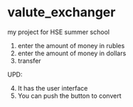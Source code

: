 # valute_exchanger
my project for HSE summer school

1. enter the amount of money in rubles
2. enter the amount of money in dollars
3. transfer

UPD:

4. It has the user interface
5. You can push the button to convert
